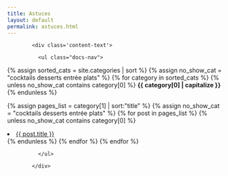 ```yaml
---
title: Astuces
layout: default
permalink: astuces.html
---
```


<div id="main" class='content'>

            <div class='content-text'>

<!--
  Liste des posts, trié par ordre alphabétique
-->

              <ul class="docs-nav">

{% assign sorted_cats = site.categories | sort %} <!--permet d'assigner site.categories et de trier la liste-->
{% assign no_show_cat = "cocktails desserts entrée plats" %} <!--permet d'assigner une catégorie à la liste "no_show_cat"-->
  {% for category in sorted_cats %}
    {% unless no_show_cat contains category[0] %} <!--la liste "no_show_cat" est cachée-->
      <li-category><strong>{{ category[0] | capitalize }}</strong></li-category>
    {% endunless %} <!--fin de la fonction unless-->

  {% assign pages_list = category[1] | sort:"title" %} <!-- permet entre autres de trier les liens par ordre alphabétique -->
  {% assign no_show_cat = "cocktails desserts entrée plats" %} <!--permet d'assigner une catégorie à la liste "no_show_cat"-->
    {% for post in pages_list %}
      {% unless no_show_cat contains category[0] %} <!--la liste "no_show_cat" est cachée-->
        <li><a href="{{ site.url }}{{ post.url }}">{{ post.title }}</a></li>
      {% endunless %} <!--fin de la fonction unless-->
    {% endfor %}
  {% endfor %}

              </ul>

            </div>

</div>